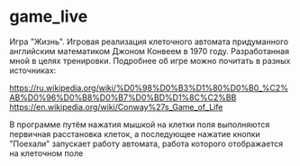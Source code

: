 # game_live
Игра "Жизнь". Игровая реализация клеточного автомата придуманного английским математиком Джоном Конвеем в 1970 году.
Разработанная мной в целях тренировки. Подробнее об игре можно почитать в разных источниках:

https://ru.wikipedia.org/wiki/%D0%98%D0%B3%D1%80%D0%B0_%C2%AB%D0%96%D0%B8%D0%B7%D0%BD%D1%8C%C2%BB
https://en.wikipedia.org/wiki/Conway%27s_Game_of_Life

В программе путём нажатия мышкой на клетки поля выполняются первичная расстановка клеток, а последующее нажатие кнопки "Поехали"
запускает работу автомата, работа которого отображается на клеточном поле 
